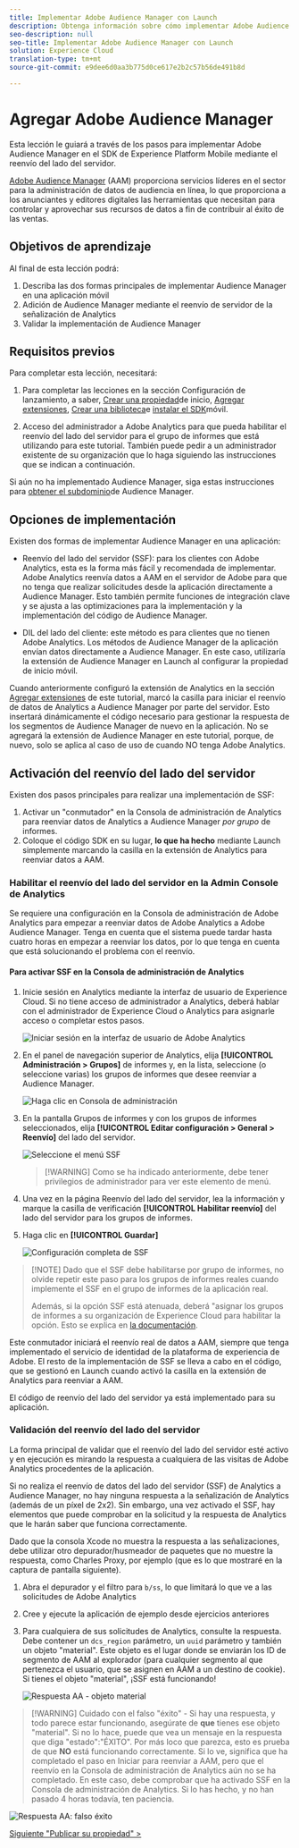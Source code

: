 ```yaml
---
title: Implementar Adobe Audience Manager con Launch
description: Obtenga información sobre cómo implementar Adobe Audience Manager en el sitio web mediante el reenvío e inicio del lado del servidor. Esta lección forma parte del tutorial Implementación de Experience Cloud en aplicaciones móviles con objetivo C de iOS.
seo-description: null
seo-title: Implementar Adobe Audience Manager con Launch
solution: Experience Cloud
translation-type: tm+mt
source-git-commit: e9dee6d0aa3b775d0ce617e2b2c57b56de491b8d

---
```



# Agregar Adobe Audience Manager

Esta lección le guiará a través de los pasos para implementar Adobe Audience Manager en el SDK de Experience Platform Mobile mediante el reenvío del lado del servidor.

[Adobe Audience Manager](https://docs.adobe.com/content/help/en/audience-manager/user-guide/aam-home.html) (AAM) proporciona servicios líderes en el sector para la administración de datos de audiencia en línea, lo que proporciona a los anunciantes y editores digitales las herramientas que necesitan para controlar y aprovechar sus recursos de datos a fin de contribuir al éxito de las ventas.

## Objetivos de aprendizaje

Al final de esta lección podrá:

1. Describa las dos formas principales de implementar Audience Manager en una aplicación móvil
1. Adición de Audience Manager mediante el reenvío de servidor de la señalización de Analytics
1. Validar la implementación de Audience Manager

## Requisitos previos

Para completar esta lección, necesitará:

1. Para completar las lecciones en la sección Configuración de lanzamiento, a saber, [Crear una propiedad](launch-create-a-property.md)de inicio, [Agregar extensiones](launch-add-extensions.md), [Crear una biblioteca](launch-create-a-library.md)e [instalar el SDK](launch-install-the-mobile-sdk.md)móvil.

1. Acceso del administrador a Adobe Analytics para que pueda habilitar el reenvío del lado del servidor para el grupo de informes que está utilizando para este tutorial. También puede pedir a un administrador existente de su organización que lo haga siguiendo las instrucciones que se indican a continuación.

Si aún no ha implementado Audience Manager, siga estas instrucciones para [obtener el subdominio](https://docs.adobe.com/content/help/en/audience-manager-learn/tutorials/web-implementation/how-to-identify-your-partner-id-or-subdomain.html)de Audience Manager.

## Opciones de implementación

Existen dos formas de implementar Audience Manager en una aplicación:

* Reenvío del lado del servidor (SSF): para los clientes con Adobe Analytics, esta es la forma más fácil y recomendada de implementar. Adobe Analytics reenvía datos a AAM en el servidor de Adobe para que no tenga que realizar solicitudes desde la aplicación directamente a Audience Manager. Esto también permite funciones de integración clave y se ajusta a las optimizaciones para la implementación y la implementación del código de Audience Manager.

* DIL del lado del cliente: este método es para clientes que no tienen Adobe Analytics. Los métodos de Audience Manager de la aplicación envían datos directamente a Audience Manager. En este caso, utilizaría la extensión de Audience Manager en Launch al configurar la propiedad de inicio móvil.

Cuando anteriormente configuró la extensión de Analytics en la sección [Agregar extensiones](launch-add-extensions.md) de este tutorial, marcó la casilla para iniciar el reenvío de datos de Analytics a Audience Manager por parte del servidor. Esto insertará dinámicamente el código necesario para gestionar la respuesta de los segmentos de Audience Manager de nuevo en la aplicación. No se agregará la extensión de Audience Manager en este tutorial, porque, de nuevo, solo se aplica al caso de uso de cuando NO tenga Adobe Analytics.

## Activación del reenvío del lado del servidor

Existen dos pasos principales para realizar una implementación de SSF:

1. Activar un "conmutador" en la Consola de administración de Analytics para reenviar datos de Analytics a Audience Manager *por grupo* de informes.
1. Coloque el código SDK en su lugar, **lo que ha hecho** mediante Launch simplemente marcando la casilla en la extensión de Analytics para reenviar datos a AAM.

### Habilitar el reenvío del lado del servidor en la Admin Console de Analytics

Se requiere una configuración en la Consola de administración de Adobe Analytics para empezar a reenviar datos de Adobe Analytics a Adobe Audience Manager. Tenga en cuenta que el sistema puede tardar hasta cuatro horas en empezar a reenviar los datos, por lo que tenga en cuenta que está solucionando el problema con el reenvío.

#### Para activar SSF en la Consola de administración de Analytics

1. Inicie sesión en Analytics mediante la interfaz de usuario de Experience Cloud. Si no tiene acceso de administrador a Analytics, deberá hablar con el administrador de Experience Cloud o Analytics para asignarle acceso o completar estos pasos.

   ![Iniciar sesión en la interfaz de usuario de Adobe Analytics](images/mobile-aam-logIntoAnalytics.png)

1. En el panel de navegación superior de Analytics, elija **[!UICONTROL Administración &gt; Grupos]** de informes y, en la lista, seleccione (o seleccione varias) los grupos de informes que desee reenviar a Audience Manager.

   ![Haga clic en Consola de administración](images/mobile-aam-analyticsAdminConsoleReportSuites.png)

1. En la pantalla Grupos de informes y con los grupos de informes seleccionados, elija **[!UICONTROL Editar configuración &gt; General &gt; Reenvío]** del lado del servidor.

   ![Seleccione el menú SSF](images/mobile-aam-selectSSFmenu.png)

   >[!WARNING] Como se ha indicado anteriormente, debe tener privilegios de administrador para ver este elemento de menú.

1. Una vez en la página Reenvío del lado del servidor, lea la información y marque la casilla de verificación **[!UICONTROL Habilitar reenvío]** del lado del servidor para los grupos de informes.

1. Haga clic en **[!UICONTROL Guardar]**

   ![Configuración completa de SSF](images/mobile-aam-enableSSFcomplete.png)

>[!NOTE] Dado que el SSF debe habilitarse por grupo de informes, no olvide repetir este paso para los grupos de informes reales cuando implemente el SSF en el grupo de informes de la aplicación real.
>
>Además, si la opción SSF está atenuada, deberá "asignar los grupos de informes a su organización de Experience Cloud para habilitar la opción. Esto se explica en [la documentación](https://docs.adobe.com/content/help/en/core-services/interface/about-core-services/report-suite-mapping.html).

Este conmutador iniciará el reenvío real de datos a AAM, siempre que tenga implementado el servicio de identidad de la plataforma de experiencia de Adobe. El resto de la implementación de SSF se lleva a cabo en el código, que se gestionó en Launch cuando activó la casilla en la extensión de Analytics para reenviar a AAM.

El código de reenvío del lado del servidor ya está implementado para su aplicación.

### Validación del reenvío del lado del servidor

La forma principal de validar que el reenvío del lado del servidor esté activo y en ejecución es mirando la respuesta a cualquiera de las visitas de Adobe Analytics procedentes de la aplicación.

Si no realiza el reenvío de datos del lado del servidor (SSF) de Analytics a Audience Manager, no hay ninguna respuesta a la señalización de Analytics (además de un píxel de 2x2). Sin embargo, una vez activado el SSF, hay elementos que puede comprobar en la solicitud y la respuesta de Analytics que le harán saber que funciona correctamente.

Dado que la consola Xcode no muestra la respuesta a las señalizaciones, debe utilizar otro depurador/husmeador de paquetes que no muestre la respuesta, como Charles Proxy, por ejemplo (que es lo que mostraré en la captura de pantalla siguiente).

1. Abra el depurador y el filtro para `b/ss`, lo que limitará lo que ve a las solicitudes de Adobe Analytics
1. Cree y ejecute la aplicación de ejemplo desde ejercicios anteriores
1. Para cualquiera de sus solicitudes de Analytics, consulte la respuesta. Debe contener un `dcs_region` parámetro, un `uuid` parámetro y también un objeto "material". Este objeto es el lugar donde se enviarán los ID de segmento de AAM al explorador (para cualquier segmento al que pertenezca el usuario, que se asignen en AAM a un destino de cookie). Si tienes el objeto "material", ¡SSF está funcionando!

   ![Respuesta AA - objeto material](images/mobile-aam-AAresponseCharles.png)

>[!WARNING] Cuidado con el falso "éxito" - Si hay una respuesta, y todo parece estar funcionando, asegúrate de **que** tienes ese objeto "material". Si no lo hace, puede que vea un mensaje en la respuesta que diga "estado":"ÉXITO". Por más loco que parezca, esto es prueba de que **NO** está funcionando correctamente. Si lo ve, significa que ha completado el paso en Iniciar para reenviar a AAM, pero que el reenvío en la Consola de administración de Analytics aún no se ha completado. En este caso, debe comprobar que ha activado SSF en la Consola de administración de Analytics. Si lo has hecho, y no han pasado 4 horas todavía, ten paciencia.

![Respuesta AA: falso éxito](images/mobile-aam-unsuccessful-SSF.png)

[Siguiente "Publicar su propiedad" &gt;](publish.md)